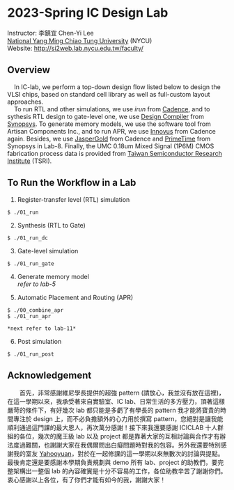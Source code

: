 # 2023-Spring IC Design Lab  

Instructor: 李鎮宜 Chen-Yi Lee  
[National Yang Ming Chiao Tung University](https://www.nycu.edu.tw/) (NYCU)  
Website: http://si2web.lab.nycu.edu.tw/faculty/  

## Overview

&nbsp;&nbsp;&nbsp;&nbsp;In IC-lab, we perform a top-down design flow listed below to design the VLSI chips, based on standard cell library as well as full-custom layout approaches.  
&nbsp;&nbsp;&nbsp;&nbsp;To run RTL and other simulations, we use *irun* from [Cadence](https://www.cadence.com/), and to sythesis RTL design to gate-level one, we use [Design Compiler](https://www.synopsys.com/implementation-and-signoff/rtl-synthesis-test/dc-ultra.html) from [Synopsys](https://www.synopsys.com/). To generate memory models, we use the software tool from Artisan Components Inc., and to run APR, we use [Innovus](https://www.cadence.com/en_US/home/tools/digital-design-and-signoff/soc-implementation-and-floorplanning/innovus-implementation-system.html) from Cadence again. Besides, we use [JasperGold](https://www.cadence.com/en_US/home/tools/system-design-and-verification/formal-and-static-verification/jasper-gold-verification-platform.html) from Cadence and [PrimeTime](https://www.synopsys.com/implementation-and-signoff/signoff/primetime.html) from Synopsys in Lab-8. Finally, the UMC 0.18um Mixed Signal (1P6M) CMOS fabrication process data is provided from [Taiwan Semiconductor Research Institute](https://www.tsri.org.tw/) (TSRI).

## To Run the Workflow in a Lab

1. Register-transfer level (RTL) simulation  
``` console
$ ./01_run
```
2. Synthesis (RTL to Gate)  
``` console
$ ./01_run_dc
```
3. Gate-level simulation  
``` console
$ ./01_run_gate
```
4. Generate memory model  
   *refer to lab-5*
     
5. Automatic Placement and Routing (APR)  
```console
$ ./00_combine_apr
$ ./01_run_apr

*next refer to lab-11*  
```
6. Post simulation  
```console
$ ./01_run_post
```

## Acknowledgement

&emsp;&emsp;首先，非常感謝維尼學長提供的超強 pattern (請放心，我並沒有放在這裡)，在這一學期以來，我承受著來自實驗室、IC lab、日常生活的多方壓力，頂著這樣嚴苛的條件下，有好幾次 lab 都只能是多虧了有學長的 pattern 我才能將寶貴的時間專注於 design 上，而不必負擔額外的心力用於撰寫 pattern，您絕對是讓我能順利通過這門課的最大恩人，再次萬分感謝！接下來我還要感謝 ICICLAB 十人群組的各位，幾次的魔王級 lab 以及 project 都是靠著大家的互相討論與合作才有辦法度過難關，也謝謝大家在我偶爾問出白癡問題時對我的包容。另外我還要特別感謝我的室友 [Yahooyuan](https://github.com/Yahooyuan)，對於在一起修課的這一學期以來無數次的討論與提點。最後肯定還是要感謝本學期負責規劃與 demo 所有 lab、project 的助教們，要完整架構出一整個 lab 的內容確實是十分不容易的工作，各位助教辛苦了謝謝你們。衷心感謝以上各位，有了你們才能有如今的我，謝謝大家！  
